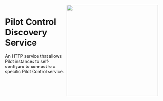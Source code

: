 <img src="https://raw.githubusercontent.com/gatblau/onix/develop/piloth/pilot.png" width="300" align="right"/>

# Pilot Control Discovery Service

An HTTP service that allows Pilot instances to self-configure to connect to a specific Pilot Control service.

